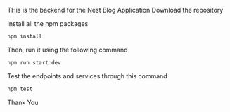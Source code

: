 THis is the backend for the Nest Blog Application
Download the repository 

Install all the npm packages
```bash
npm install
```
Then, run it using the following command
```bash
npm run start:dev
```
Test the endpoints and services through this command
```bash
npm test
```

Thank You
